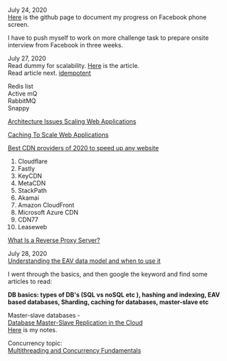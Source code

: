 July 24, 2020<br>
[Here](https://github.com/jianminchen/Leetcode_Julia/tree/master/Practice%20history/2020%20June%20to%20July%20Facebook%20phone%20screen) is the github page to document my progress on Facebook phone screen. <br>

I have to push myself to work on more challenge task to prepare onsite interview from Facebook in three weeks. 

July 27, 2020<br>
Read dummy for scalability. [Here](https://www.lecloud.net/post/9699762917/scalability-for-dummies-part-4-asynchronism) is the article.<br>
Read article next. [idempotent](http://joycse06.github.io/blog/2016/09/designing-good-background-jobs-idempotence/) <br>

Redis list<br>
Active mQ<br>
RabbitMQ<br>
Snappy <br>

[Architecture Issues Scaling Web Applications](http://venkateshcm.com/2014/05/Architecture-Issues-Scaling-Web-Applications/)<br>

[Caching To Scale Web Applications](http://venkateshcm.com/2014/05/Caching-To-Scale-Web-Applications/)<br>

[Best CDN providers of 2020 to speed up any website](https://www.techradar.com/news/the-best-cdns-of-2018)<br>
1. Cloudflare<br>
2. Fastly<br>
3. KeyCDN<br>
4. MetaCDN<br>
5. StackPath<br>
6. Akamai<br>
7. Amazon CloudFront<br>
8. Microsoft Azure CDN<br>
9. CDN77<br>
10. Leaseweb<br>

[What Is a Reverse Proxy Server?](https://www.nginx.com/resources/glossary/reverse-proxy-server/)<br>

July 28, 2020<br>
[Understanding the EAV data model and when to use it](https://inviqa.com/blog/understanding-eav-data-model-and-when-use-it)<br>

I went through the basics, and then google the keyword and find some articles to read:<br>

**DB basics: types of DB's (SQL vs noSQL etc ), hashing and indexing, EAV based databases, Sharding, caching for databases, master-slave etc**<br>

Master-slave databases - <br>
[Database Master-Slave Replication in the Cloud](https://mariadb.com/resources/blog/database-master-slave-replication-in-the-cloud/)<br> [Here](https://github.com/jianminchen/Leetcode_Julia/blob/master/Practice%20history/2020%20July%20to%20August%20Facebook%20onsite/DatabaseMaster-SlaveReplication.md) is my notes.

Concurrency topic:<br>
[Multithreading and Concurrency Fundamentals](https://www.educative.io/blog/multithreading-and-concurrency-fundamentals)<br>
